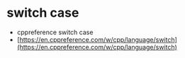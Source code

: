 # switch case

* cppreference switch case
* [https://en.cppreference.com/w/cpp/language/switch](https://en.cppreference.com/w/cpp/language/switch)

